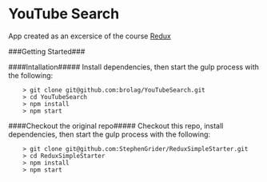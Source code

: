 # YouTube Search

App created as an excersice of the course [Redux](https://www.udemy.com/react-redux/)


###Getting Started###


####Intallation#####
Install dependencies, then start the gulp process with the following:

```
	> git clone git@github.com:brolag/YouTubeSearch.git
	> cd YouTubeSearch
	> npm install
	> npm start
```



####Checkout the original repo#####
Checkout this repo, install dependencies, then start the gulp process with the following:

```
	> git clone git@github.com:StephenGrider/ReduxSimpleStarter.git
	> cd ReduxSimpleStarter
	> npm install
	> npm start
```

